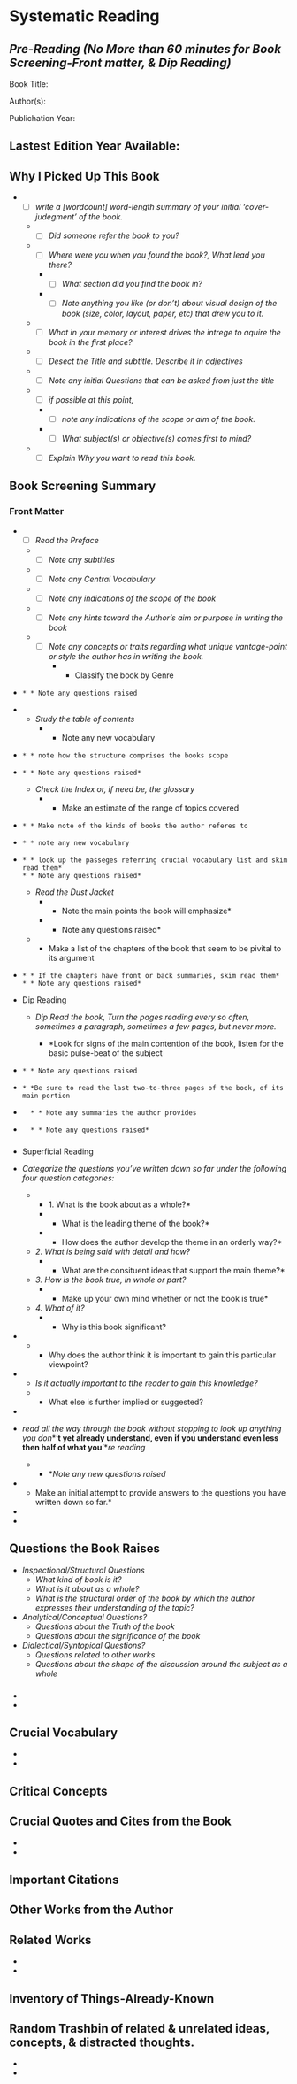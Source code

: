 # Systematic Reading
*Pre-Reading (No More than 60 minutes for Book Screening-Front matter, & Dip Reading)*
---

Book Title:

Author(s):

Publichation Year:

Lastest Edition Year Available:
---

## Why I Picked Up This Book

* - [ ] *write a [wordcount] word-length summary of your initial ‘cover-judegment’ of the book.*
  * - [ ] *Did someone refer the book to you?*
  * - [ ] *Where were you when you found the book?, What lead you there?*
    * - [ ] *What section did you find the book in?*
    * - [ ] *Note anything you like (or don’t) about visual design of the book (size, color, layout, paper, etc) that drew you to it.*
  * - [ ]  *What in your memory or interest drives the intrege to aquire the book in the first place?*
  * - [ ]  *Desect the Title and subtitle. Describe it in adjectives*
  * - [ ]  *Note any initial Questions that can be asked from just the title*
  * - [ ]  *if possible at this point,*
    * - [ ]  *note any indications of the scope or aim of the book.*
    * - [ ]  *What subject(s) or objective(s) comes first to mind?*
  * - [ ]  *Explain Why you want to read this book.*

## Book Screening Summary

### Front Matter
* - [ ] *Read the Preface*
  * - [ ] *Note any subtitles*
  * - [ ] *Note any Central Vocabulary*
  * - [ ] *Note any indications of the scope of the book*
  * - [ ] *Note any hints toward the Author’s aim or purpose in writing the book*
  * - [ ] *Note any concepts or traits regarding what unique vantage-point or style the author has in writing the book.*
      * * Classify the book by Genre
*
      * * Note any questions raised
*
    * *Study the table of contents*
      * * Note any new vocabulary
*
      * * note how the structure comprises the books scope
*
      * * Note any questions raised*
    * *Check the Index or, if need be, the glossary*
      * * Make an estimate of the range of topics covered
*
      * * Make note of the kinds of books the author referes to
*
      * * note any new vocabulary
*
      * * look up the passeges referring crucial vocabulary list and skim read them*
      * * Note any questions raised*
    * *Read the Dust Jacket*
      * * Note the main points the book will emphasize*
      * * Note any questions raised*
    * * Make a list of the chapters of the book that seem to be pivital to its argument
*
      * * If the chapters have front or back summaries, skim read them*
      * * Note any questions raised*

* Dip Reading

    * *Dip Read the book, Turn the pages reading every so often, sometimes a paragraph, sometimes a few pages, but never more.*

      * *Look for signs of the main contention of the book, listen for the basic pulse-beat of the subject
*
      * * Note any questions raised
*
      * *Be sure to read the last two-to-three pages of the book, of its main portion
*
        * * Note any summaries the author provides
*
        * * Note any questions raised*

### 

* Superficial Reading

* *Categorize the questions you’ve written down so far under the following four question categories:*
  * * 1\. What is the book about as a whole?*
    * * What is the leading theme of the book?*
    * * How does the author develop the theme in an orderly way?*
  * *2\. What is being said with detail and how?*
    * * What are the consituent ideas that support the main theme?*
  * *3\. How is the book true, in whole or part?*
    * * Make up your own mind whether or not the book is true*
  * *4\. What of it?*
    * * Why is this book significant?
*
    * * Why does the author think it is important to gain this particular viewpoint?
*
    * *Is it actually important to tthe reader to gain this knowledge?*
    * * What else is further implied or suggested?
*
* *read all the way through the book without stopping to look up anything you don**’**t yet already understand, even if you understand even less then half of what you**’**re reading*
  * * **Note any new questions raised*
* * Make an initial attempt to provide answers to the questions you have written down so far.*

*
*

Questions the Book Raises
-------------------------

* *Inspectional/Structural Questions*
  * *What kind of book is it?*
  * *What is it about as a whole?*
  * *What is the structural order of the book by which the author expresses their understanding of the topic?*
* *Analytical/Conceptual Questions?*
  * *Questions about the Truth of the book*
  * *Questions about the significance of the book*
* *Dialectical/Syntopical Questions?*
  * *Questions related to other works*
  * *Questions about the shape of the discussion around the subject as a whole*

### 

*
*

Crucial Vocabulary
------------------

*
*

Critical Concepts
-----------------

Crucial Quotes and Cites from the Book
--------------------------------------

*
*

Important Citations
-------------------

Other Works from the Author
---------------------------

Related Works
-------------

*
*

Inventory of Things-Already-Known
---------------------------------

Random Trashbin of related & unrelated ideas, concepts, & distracted thoughts.
------------------------------------------------------------------------------

*
*